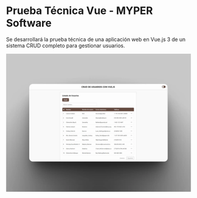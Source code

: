 # Prueba Técnica Vue - MYPER Software

Se desarrollará la prueba técnica de una aplicación web en Vue.js 3 de un sistema CRUD completo para gestionar usuarios.

![url](https://github.com/KiaraLuz/prueba-tecnica-myper/blob/main/public/img-readme.webp)
